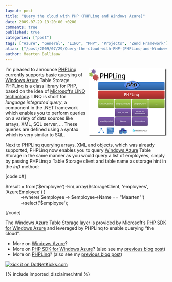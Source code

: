 ```yaml
---
layout: post
title: "Query the cloud with PHP (PHPLinq and Windows Azure)"
date: 2009-07-29 13:20:00 +0200
comments: true
published: true
categories: ["post"]
tags: ["Azure", "General", "LINQ", "PHP", "Projects", "Zend Framework"]
alias: ["/post/2009/07/29/Query-the-cloud-with-PHP-(PHPLinq-and-Windows-Azure).aspx", "/post/2009/07/29/query-the-cloud-with-php-(phplinq-and-windows-azure).aspx"]
author: Maarten Balliauw
---
```

<p><a href="/images/image_3.png"><img style="border-bottom: 0px; border-left: 0px; margin: 5px 0px 5px 5px; display: inline; border-top: 0px; border-right: 0px" title="PHPLinq Architecture" src="/images/image_thumb_3.png" border="0" alt="PHPLinq Architecture" width="244" height="212" align="right" /></a> I&rsquo;m pleased to announce <a href="http://phplinq.codeplex.com/" target="_blank">PHPLinq</a> currently supports basic querying of <a href="http://www.azure.com/" target="_blank">Windows Azure</a> Table Storage. PHPLinq is a class library for PHP, based on the idea of <a href="http://msdn.microsoft.com/en-us/vbasic/aa904594.aspx">Microsoft&rsquo;s LINQ technology</a>. LINQ is short for <em>language integrated query</em>, a component in the .NET framework which enables you to perform queries on a variety of data sources like arrays, XML, SQL server, ... These queries are defined using a syntax which is very similar to SQL.</p>
<p>Next to PHPLinq querying arrays, XML and objects, which was already supported, PHPLinq now enables you to query <a href="http://www.azure.com/" target="_blank">Windows Azure</a> Table Storage in the same manner as you would query a list of employees, simply by passing PHPLinq a Table Storage client and table name as storage hint in the <em>in()</em> method:</p>
<p>[code:c#]</p>
<p>$result = from('$employee')-&gt;in( array($storageClient, 'employees', 'AzureEmployee') ) <br />&nbsp;&nbsp;&nbsp;&nbsp;&nbsp;&nbsp;&nbsp;&nbsp;&nbsp;&nbsp;&nbsp; -&gt;where('$employee =&gt; $employee-&gt;Name == "Maarten"') <br />&nbsp;&nbsp;&nbsp;&nbsp;&nbsp;&nbsp;&nbsp;&nbsp;&nbsp;&nbsp;&nbsp; -&gt;select('$employee');</p>
<p>[/code]</p>
<p>The Windows Azure Table Storage layer is provided by Microsoft&rsquo;s <a href="/post/2009/07/06/PHP-SDK-for-Windows-Azure-Milestone-2-release.aspx" target="_blank">PHP SDK for Windows Azure</a> and leveraged by PHPLinq to enable querying &ldquo;the cloud&rdquo;.</p>
<ul>
<li>More on <a href="http://www.azure.com/" target="_blank">Windows Azure</a>?</li>
<li>More on <a href="http://phpazure.codeplex.com" target="_blank">PHP SDK for Windows Azure</a>? (also see my <a href="/post/2009/07/06/PHP-SDK-for-Windows-Azure-Milestone-2-release.aspx" target="_blank">previous blog post</a>)</li>
<li>More on <a href="http://phplinq.codeplex.com/" target="_blank">PHPLinq</a>? (also see my <a href="/post/2009/01/29/PHPLinq-040-released-on-CodePlex!.aspx" target="_blank">previous blog post</a>)</li>
</ul>
<p><a href="http://www.dotnetkicks.com/kick/?url=/post/2009/07/29/Query-the-cloud-with-PHP-(PHPLinq-and-Windows-Azure).aspx&amp;title=Query the cloud with PHP (PHPLinq and Windows Azure)"><img src="http://www.dotnetkicks.com/Services/Images/KickItImageGenerator.ashx?url=/post/2009/07/29/Query-the-cloud-with-PHP-(PHPLinq-and-Windows-Azure).aspx" border="0" alt="kick it on DotNetKicks.com" /> </a></p>

{% include imported_disclaimer.html %}


